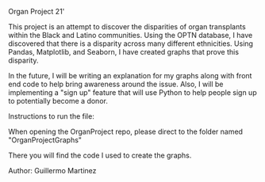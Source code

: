 Organ Project 21'

This project is an attempt to discover the disparities of organ transplants within the Black and Latino communities.  Using the OPTN database, I have discovered that there is a disparity across many different ethnicities.  Using Pandas, Matplotlib, and Seaborn, I have created graphs that prove this disparity.  

In the future, I will be writing an explanation for my graphs along with front end code to help bring awareness around the issue.  Also, I will be implementing a "sign up" feature that will use Python to help people sign up to potentially become a donor.  

Instructions to run the file:

When opening the OrganProject repo, please direct to the folder named "OrganProjectGraphs"

There you will find the code I used to create the graphs.  

Author: Guillermo Martinez
